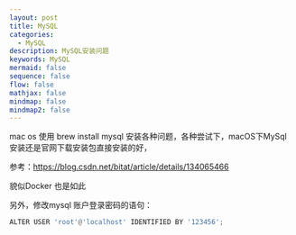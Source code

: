 ```yaml
---
layout: post
title: MySQL
categories:
  - MySQL
description: MySQL安装问题
keywords: MySQL
mermaid: false
sequence: false
flow: false
mathjax: false
mindmap: false
mindmap2: false
---
```

mac os  使用 brew install mysql 安装各种问题，各种尝试下，macOS下MySql安装还是官网下载安装包直接安装的好，

参考：https://blog.csdn.net/bitat/article/details/134065466

貌似Docker 也是如此

另外，修改mysql 账户登录密码的语句：
```python
ALTER USER 'root'@'localhost' IDENTIFIED BY '123456';
```